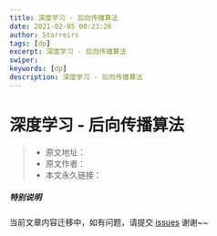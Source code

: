 ```yaml
---
title: 深度学习 - 后向传播算法
date: 2021-02-05 00:23:26
author: Starreirs
tags: [dp]
excerpt: 深度学习 - 后向传播算法
swiper:
keywords: [dp]
description: 深度学习 - 后向传播算法
---
```


# 深度学习 - 后向传播算法

> * 原文地址：[]()
> * 原文作者：[]()
> * 本文永久链接：[]()

##### **特别说明**

当前文章内容迁移中，如有问题，请提交 [issues](https://github.com/Starrier/starrier.github.io/issues) 谢谢~~
